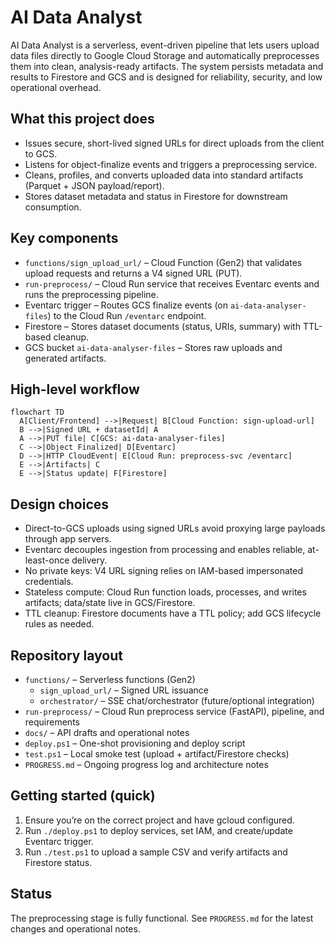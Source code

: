 # AI Data Analyst

AI Data Analyst is a serverless, event-driven pipeline that lets users upload data files directly to Google Cloud Storage and automatically preprocesses them into clean, analysis-ready artifacts. The system persists metadata and results to Firestore and GCS and is designed for reliability, security, and low operational overhead.

## What this project does
- Issues secure, short-lived signed URLs for direct uploads from the client to GCS.
- Listens for object-finalize events and triggers a preprocessing service.
- Cleans, profiles, and converts uploaded data into standard artifacts (Parquet + JSON payload/report).
- Stores dataset metadata and status in Firestore for downstream consumption.

## Key components
- `functions/sign_upload_url/` – Cloud Function (Gen2) that validates upload requests and returns a V4 signed URL (PUT).
- `run-preprocess/` – Cloud Run service that receives Eventarc events and runs the preprocessing pipeline.
- Eventarc trigger – Routes GCS finalize events (on `ai-data-analyser-files`) to the Cloud Run `/eventarc` endpoint.
- Firestore – Stores dataset documents (status, URIs, summary) with TTL-based cleanup.
- GCS bucket `ai-data-analyser-files` – Stores raw uploads and generated artifacts.

## High-level workflow
```mermaid
flowchart TD
  A[Client/Frontend] -->|Request| B[Cloud Function: sign-upload-url]
  B -->|Signed URL + datasetId| A
  A -->|PUT file| C[GCS: ai-data-analyser-files]
  C -->|Object Finalized| D[Eventarc]
  D -->|HTTP CloudEvent| E[Cloud Run: preprocess-svc /eventarc]
  E -->|Artifacts| C
  E -->|Status update| F[Firestore]
```

## Design choices
- Direct-to-GCS uploads using signed URLs avoid proxying large payloads through app servers.
- Eventarc decouples ingestion from processing and enables reliable, at-least-once delivery.
- No private keys: V4 URL signing relies on IAM-based impersonated credentials.
- Stateless compute: Cloud Run function loads, processes, and writes artifacts; data/state live in GCS/Firestore.
- TTL cleanup: Firestore documents have a TTL policy; add GCS lifecycle rules as needed.

## Repository layout
- `functions/` – Serverless functions (Gen2)
  - `sign_upload_url/` – Signed URL issuance
  - `orchestrator/` – SSE chat/orchestrator (future/optional integration)
- `run-preprocess/` – Cloud Run preprocess service (FastAPI), pipeline, and requirements
- `docs/` – API drafts and operational notes
- `deploy.ps1` – One-shot provisioning and deploy script
- `test.ps1` – Local smoke test (upload + artifact/Firestore checks)
- `PROGRESS.md` – Ongoing progress log and architecture notes

## Getting started (quick)
1. Ensure you’re on the correct project and have gcloud configured.
2. Run `./deploy.ps1` to deploy services, set IAM, and create/update Eventarc trigger.
3. Run `./test.ps1` to upload a sample CSV and verify artifacts and Firestore status.

## Status
The preprocessing stage is fully functional. See `PROGRESS.md` for the latest changes and operational notes.

